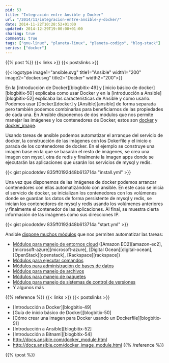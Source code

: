 ```yaml
---
pid: 53
title: "Integración entre Ansible y Docker"
url: "/2014/11/integracion-entre-ansible-y-docker/"
date: 2014-11-22T10:28:52+01:00
updated: 2014-12-29T19:00:00+01:00
sharing: true
comments: true
tags: ["gnu-linux", "planeta-linux", "planeta-codigo", "blog-stack"]
series: ["docker"]
---
```


{{% post %}}
{{< links >}}
{{< postslinks >}}

{{< logotype image1="ansible.svg" title1="Ansible" width1="200" image2="docker.svg" title2="Docker" width2="200">}}

En la [introducción de Docker][blogbitix-49] y [inicio básico de docker][blogbitix-50] explicaba como usar Docker y en la [introducción a Ansible][blogbitix-52] explicaba las características de Ansible y como usarlo. Podemos usar [Docker][docker] y [Ansible][ansible] de forma separada pero también podemos combinarlas para beneficiarnos de las propiedades de cada una. En Ansible disponemos de dos módulos que nos permite manejar las imágenes y los contenedores de Docker, estos son [docker](http://docs.ansible.com/docker_module.html) y [docker_image](http://docs.ansible.com/docker_image_module.html).

Usando tareas de ansible podemos automatizar el arranque del servicio de docker, la construcción de las imágenes con los Dokerfile y el inicio o parada de los contenedores de docker. En el ejemplo se construye una imagen base en la que se basarán el resto de imágenes, se crea una imagen con mysql, otra de redis y finalmente la imagen apps donde se ejecutarán las aplicaciones que usarán los servicios de mysql y redis.

{{< gist picodotdev 835ff0192d48b613714a "install.yml" >}}

Una vez que disponemos de las imágenes de docker podemos arrancar contenedores con ellas automatizándolo con ansible. En este caso se inicia el servicio de docker, se inicializan los contenedores con los volúmenes donde se guardan los datos de forma persistente de mysql y redis, se inician los contenedores de mysql y redis usando los volúmenes anteriores y finalmente el contenedor de las aplicaciones. Al final, se muestra cierta información de las imágenes como sus direcciones IP.

{{< gist picodotdev 835ff0192d48b613714a "start.yml" >}}

Ansible [dispone muchos módulos](http://docs.ansible.com/list_of_all_modules.html) que nos permiten automatizar las tareas:

* [Módulos para manejo de entornos cloud](http://docs.ansible.com/list_of_cloud_modules.html) ([Amazon EC2][amazon-ec2], [microsoft-azure][microsoft-azure], [Digital Ocean][digital-ocean], [OpenStack][openstack], [Rackspace][rackspace])
* [Módulos para ejecutar comandos](http://docs.ansible.com/list_of_commands_modules.html)
* [Módulos para administración de bases de datos](http://docs.ansible.com/list_of_database_modules.html)
* [Módulos para manejo de archivos](http://docs.ansible.com/modules_by_category.html)
* [Módulos para manejo de paquetes](http://docs.ansible.com/list_of_packaging_modules.html)
* [Módulos para manejo de sistemas de control de versiones](http://docs.ansible.com/list_of_source_control_modules.html)
* Y algunos más

{{% reference %}}
{{< links >}}
{{< postslinks >}}
* [Introducción a Docker][blogbitix-49]
* [Guía de inicio básico de Docker][blogbitix-50]
* [Cómo crear una imagen para Docker usando un Dockerfile][blogbitix-51]
* [Introducción a Ansible][blogbitix-52]
* [Introducción a Bitnami][blogbitix-54]
* http://docs.ansible.com/docker_module.html<br>
* http://docs.ansible.com/docker_image_module.html
{{% /reference %}}

{{% /post %}}
